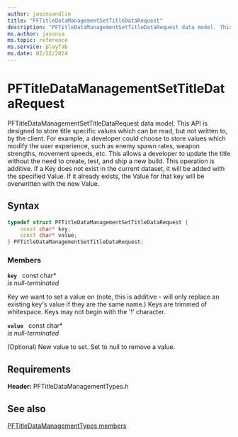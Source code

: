 ```yaml
---
author: jasonsandlin
title: "PFTitleDataManagementSetTitleDataRequest"
description: "PFTitleDataManagementSetTitleDataRequest data model. This API is designed to store title specific values which can be read, but not written to, by the client. For example, a developer could choose to store values which modify the user experience, such as enemy spawn rates, weapon strengths, movement speeds, etc. This allows a developer to update the title without the need to create, test, and ship a new build. This operation is additive. If a Key does not exist in the current dataset, it will be added with the specified Value. If it already exists, the Value for that key will be overwritten with the new Value."
ms.author: jasonsa
ms.topic: reference
ms.service: playfab
ms.date: 02/22/2024
---
```


# PFTitleDataManagementSetTitleDataRequest  

PFTitleDataManagementSetTitleDataRequest data model. This API is designed to store title specific values which can be read, but not written to, by the client. For example, a developer could choose to store values which modify the user experience, such as enemy spawn rates, weapon strengths, movement speeds, etc. This allows a developer to update the title without the need to create, test, and ship a new build. This operation is additive. If a Key does not exist in the current dataset, it will be added with the specified Value. If it already exists, the Value for that key will be overwritten with the new Value.  

## Syntax  
  
```cpp
typedef struct PFTitleDataManagementSetTitleDataRequest {  
    const char* key;  
    const char* value;  
} PFTitleDataManagementSetTitleDataRequest;  
```
  
### Members  
  
**`key`** &nbsp; const char*  
*is null-terminated*  
  
Key we want to set a value on (note, this is additive - will only replace an existing key's value if they are the same name.) Keys are trimmed of whitespace. Keys may not begin with the '!' character.
  
**`value`** &nbsp; const char*  
*is null-terminated*  
  
(Optional) New value to set. Set to null to remove a value.
  
  
## Requirements  
  
**Header:** PFTitleDataManagementTypes.h
  
## See also  
[PFTitleDataManagementTypes members](../pftitledatamanagementtypes_members.md)  

  
  

